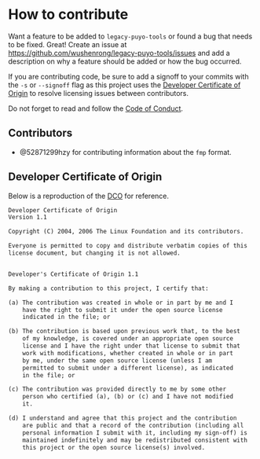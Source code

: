 # How to contribute

Want a feature to be added to `legacy-puyo-tools` or found a bug that needs to
be fixed. Great! Create an issue at
<https://github.com/wushenrong/legacy-puyo-tools/issues> and add a description
on why a feature should be added or how the bug occurred.

If you are contributing code, be sure to add a signoff to your commits with the
`-s` or `--signoff` flag as this project uses the
[Developer Certificate of Origin][dco] to resolve licensing issues between
contributors.

[dco]: https://developercertificate.org/

Do not forget to read and follow the [Code of Conduct](CODE_OF_CONDUCT.md).

## Contributors

- @52871299hzy for contributing information about the `fmp` format.

## Developer Certificate of Origin

Below is a reproduction of the [DCO][dco] for reference.

```txt
Developer Certificate of Origin
Version 1.1

Copyright (C) 2004, 2006 The Linux Foundation and its contributors.

Everyone is permitted to copy and distribute verbatim copies of this
license document, but changing it is not allowed.


Developer's Certificate of Origin 1.1

By making a contribution to this project, I certify that:

(a) The contribution was created in whole or in part by me and I
    have the right to submit it under the open source license
    indicated in the file; or

(b) The contribution is based upon previous work that, to the best
    of my knowledge, is covered under an appropriate open source
    license and I have the right under that license to submit that
    work with modifications, whether created in whole or in part
    by me, under the same open source license (unless I am
    permitted to submit under a different license), as indicated
    in the file; or

(c) The contribution was provided directly to me by some other
    person who certified (a), (b) or (c) and I have not modified
    it.

(d) I understand and agree that this project and the contribution
    are public and that a record of the contribution (including all
    personal information I submit with it, including my sign-off) is
    maintained indefinitely and may be redistributed consistent with
    this project or the open source license(s) involved.
```
